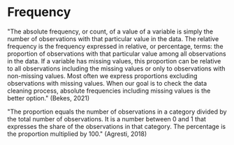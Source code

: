 # Frequency

"The absolute frequency, or count, of a value of a variable is simply the number of observations with that particular value in the data. The relative frequency is the frequency expressed in relative, or percentage, terms: the proportion of observations with that particular value among all observations in the data. If a variable has missing values, this proportion can be relative to all observations including the missing values or only to observations with non-missing values. Most often we express proportions excluding observations with missing values. When our goal is to check the data cleaning process, absolute frequencies including missing values is the better option." (Bekes, 2021)&#x20;

"The proportion equals the number of observations in a category divided by the total number of observations. It is a number between 0 and 1 that expresses the share of the observations in that category. The percentage is the proportion multiplied by 100." (Agresti, 2018)
